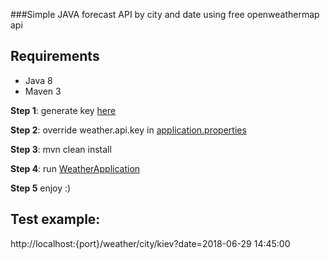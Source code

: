 ###Simple JAVA forecast API by city and date
using free openweathermap api

## Requirements
* Java 8
* Maven 3

**Step 1**: generate key [here](https://openweathermap.org/) 

**Step 2**: override weather.api.key in [application.properties](src/main/resources/application.properties)

**Step 3**: mvn clean install

**Step 4**: run [WeatherApplication](src/main/java/com/example/weather/WeatherApplication.java)

**Step 5** enjoy :)

## Test example:
http://localhost:{port}/weather/city/kiev?date=2018-06-29 14:45:00


